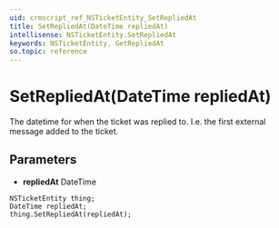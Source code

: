 ```yaml
---
uid: crmscript_ref_NSTicketEntity_SetRepliedAt
title: SetRepliedAt(DateTime repliedAt)
intellisense: NSTicketEntity.SetRepliedAt
keywords: NSTicketEntity, GetRepliedAt
so.topic: reference
---
```


# SetRepliedAt(DateTime repliedAt)

The datetime for when the ticket was replied to. I.e. the first external message added to the ticket.

## Parameters

* **repliedAt** DateTime

```crmscript
NSTicketEntity thing;
DateTime repliedAt;
thing.SetRepliedAt(repliedAt);
```

